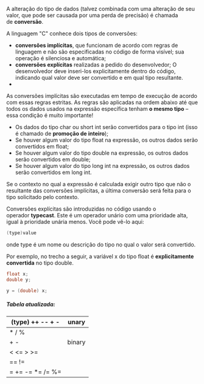 A alteração do tipo de dados (talvez combinada com uma alteração de seu valor, que pode ser causada por uma perda de precisão) é chamada de **conversão**.

A linguagem "C" conhece dois tipos de conversões:
- **conversões implícitas**, que funcionam de acordo com regras de linguagem e não são especificadas no código de forma visível; sua operação é silenciosa e automática;
- **conversões explícitas** realizadas a pedido do desenvolvedor; O desenvolvedor deve inseri-los explicitamente dentro do código, indicando qual valor deve ser convertido e em qual tipo resultante.
- 
As conversões implícitas são executadas em tempo de execução de acordo com essas regras estritas. As regras são aplicadas na ordem abaixo até que todos os dados usados na expressão específica tenham **o mesmo tipo** – essa condição é muito importante!

- Os dados do tipo char ou short int serão convertidos para o tipo int (isso é chamado de **promoção de inteiro**);
- Se houver algum valor do tipo float na expressão, os outros dados serão convertidos em float;
- Se houver algum valor do tipo double na expressão, os outros dados serão convertidos em double;
- Se houver algum valor do tipo long int na expressão, os outros dados serão convertidos em long int.

Se o contexto no qual a expressão é calculada exigir outro tipo que não o resultante das conversões implícitas, a última conversão será feita para o tipo solicitado pelo contexto.

Conversões explícitas são introduzidas no código usando o operador **typecast**. Este é um operador unário com uma prioridade alta, igual à prioridade unária menos. Você pode vê-lo aqui:

```c
(type)value
```
onde type é um nome ou descrição do tipo no qual o valor será convertido.

Por exemplo, no trecho a seguir, a variável x do tipo float é **explicitamente convertida** no tipo double.
```c
float x;
double y;

y = (double) x;
```

##### Tabela atualizada:
| (type) ++ -- + - | unary  |
| ---------------- | ------ |
| * / %            |        |
| + -              | binary |
| < <= > >=        |        |
| == !=            |        |
| = += -= *= /= %= |        |


















